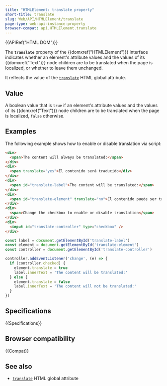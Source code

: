 ```yaml
---
title: "HTMLElement: translate property"
short-title: translate
slug: Web/API/HTMLElement/translate
page-type: web-api-instance-property
browser-compat: api.HTMLElement.translate
---
```


{{APIRef("HTML DOM")}}

The **`translate`** property of the {{domxref("HTMLElement")}} interface indicates whether an element's attribute values and the values of its {{domxref("Text")}} node children are to be translated when the page is localized, or whether to leave them unchanged.

It reflects the value of the [`translate`](/en-US/docs/Web/HTML/Global_attributes/translate) HTML global attribute.

## Value

A boolean value that is `true` if an element's attribute values and the values of its {{domxref("Text")}} node children are to be translated when the page is localized, `false` otherwise.

## Examples

The following example shows how to enable or disable translation via script:

```html
<div>
  <span>The content will always be translated:</span>
</div>
<div>
  <span translate="yes">El contenido será traducido</div>
</div>
<div>
  <span id="translate-label">The content will be translated:</span>
</div>
<div>
  <span id="translate-element" translate="no">El contenido puede ser traducido.</div>
</div>
<div>
  <span>Change the checkbox to enable or disable translation</span>
</div>
<div>
  <input id="translate-controller" type="checkbox" />
</div>
```

```js
const label = document.getElementById('translate-label')
const element = document.getElementById('translate-element')
const controller = document.getElementById('translate-controller')

controller.addEventListener('change', (e) => {
  if (controller.checked) {
    element.translate = true
    label.innerText = 'The content will be translated:'
  } else {
    element.translate = false
    label.innerText = 'The content will not be translated:'
  }
})
```

## Specifications

{{Specifications}}

## Browser compatibility

{{Compat}}

## See also

- [`translate`](/en-US/docs/Web/HTML/Global_attributes#translate) HTML global attribute
